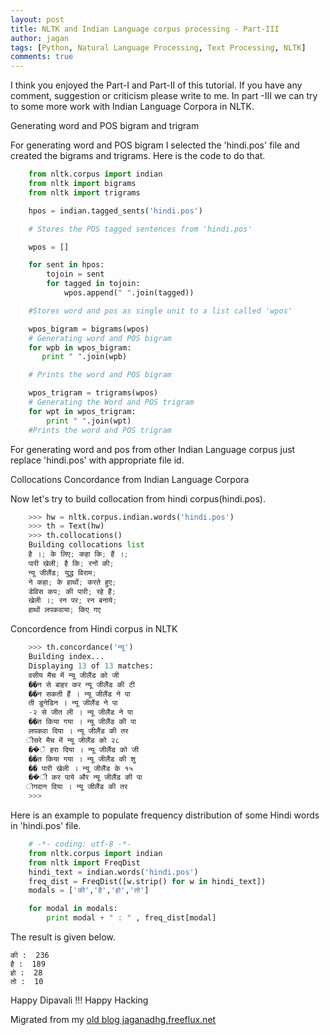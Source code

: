```yaml
---
layout: post
title: NLTK and Indian Language corpus processing - Part-III
author: jagan
tags: [Python, Natural Language Processing, Text Processing, NLTK]
comments: true
---
```

I think you enjoyed the Part-I and Part-II of this tutorial. If you have any comment, suggestion or criticism please write to me. In part -III we can try to some more work with Indian Language Corpora in NLTK.

Generating word and POS bigram and trigram 

For generating word and POS bigram I selected the 'hindi.pos' file and created the bigrams and trigrams.
Here is the code to do that.

```python
    from nltk.corpus import indian
    from nltk import bigrams
    from nltk import trigrams

    hpos = indian.tagged_sents('hindi.pos')

    # Stores the POS tagged sentences from 'hindi.pos'

    wpos = []

    for sent in hpos:
        tojoin = sent
        for tagged in tojoin:
            wpos.append(" ".join(tagged))

    #Stores word and pos as single unit to a list called 'wpos'

    wpos_bigram = bigrams(wpos)
    # Generating word and POS bigram
    for wpb in wpos_bigram:
       print " ".join(wpb)

    # Prints the word and POS bigram

    wpos_trigram = trigrams(wpos)
    # Generating the Word and POS trigram
    for wpt in wpos_trigram:
        print " ".join(wpt)
    #Prints the word and POS trigram

```

        

For generating word and pos from other Indian Language corpus just replace 'hindi.pos' with appropriate file id.

Collocations Concordance from Indian Language Corpora

Now let's try to build collocation from hindi corpus(hindi.pos).

```python
    >>> hw = nltk.corpus.indian.words('hindi.pos')
    >>> th = Text(hw)
    >>> th.collocations()
    Building collocations list
    है ।; के लिए; कहा कि; हैं ।;
    पारी खेली; है कि; रनों की;
    न्यू जीलैंड; युद्ध विराम;
    ने कहा; के हाथों; करते हुए;
    डेविस कप; की पारी; रहे हैं;
    खेली ।; रन पर; रन बनाये;
    हाथों लपकवाया; किए गए
```

Concordence from Hindi corpus in NLTK

```python
    >>> th.concordance('न्यू')
    Building index...
    Displaying 13 of 13 matches:
    वसीय मैच में न्यू जीलैंड को जी
    ��न से बाहर कर न्यू जीलैंड की टी
    ��न सकती हैं । न्यू जीलैंड ने पा
    ती डुनेडिन । न्यू जीलैंड ने पा
    -२ से जीत ली । न्यू जीलैंड ने पा
    ��त किया गया । न्यू जीलैंड की पा
    लपकवा दिया । न्यू जीलैंड की तर
    ीसरे मैच में न्यू जीलैंड को २८
    ��े हरा दिया । न्यू जीलैंड को जी
    ��त किया गया । न्यू जीलैंड की शु
    �� पारी खेली । न्यू जीलैंड के १५
    ��ी कर पाये और न्यू जीलैंड की पा
    ोगदान दिया । न्यू जीलैंड की तर
    >>> 
```

Here is an example to populate frequency distribution of some Hindi words in 'hindi.pos' file.

```python
    # -*- coding: utf-8 -*-
    from nltk.corpus import indian
    from nltk import FreqDist
    hindi_text = indian.words('hindi.pos')
    freq_dist = FreqDist([w.strip() for w in hindi_text])
    modals = ['की','है','हो','तो']

    for modal in modals:
        print modal + " : " , freq_dist[modal]

```

The result is given below.

    की :  236
    है :  189
    हो :  28
    तो :  10


Happy Dipavali !!!
Happy Hacking 





Migrated from my [old blog jaganadhg.freeflux.net](https://web.archive.org/web/20160323193721/http://jaganadhg.freeflux.net/blog)
